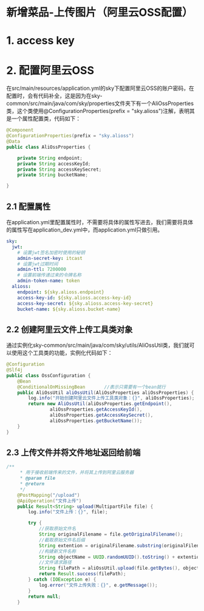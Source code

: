 # 新增菜品-上传图片（阿里云OSS配置）

# 1. access key

# 2. 配置阿里云OSS

在src/main/resources/application.yml的sky下配置阿里云OSS的账户密码，在配置时，会有代码补全，这是因为在sky-common/src/main/java/com/sky/properties文件夹下有一个AliOssProperties类，这个类使用@ConfigurationProperties(prefix = "sky.alioss")注解，表明其是一个属性配置类，代码如下：

```java
@Component
@ConfigurationProperties(prefix = "sky.alioss")
@Data
public class AliOssProperties {

    private String endpoint;
    private String accessKeyId;
    private String accessKeySecret;
    private String bucketName;

}
```

## 2.1 配置属性

在application.yml里配置属性时，不需要将具体的属性写进去，我们需要将具体的属性写在application\_dev.yml中，而application.yml只做引用。

```yaml
sky:
  jwt:
    # 设置jwt签名加密时使用的秘钥
    admin-secret-key: itcast
    # 设置jwt过期时间
    admin-ttl: 7200000
    # 设置前端传递过来的令牌名称
    admin-token-name: token
  alioss:
    endpoint: ${sky.alioss.endpoint}
    access-key-id: ${sky.alioss.access-key-id}
    access-key-secret: ${sky.alioss.access-key-secret}
    bucket-name: ${sky.alioss.bucket-name}
```

## 2.2 创建阿里云文件上传工具类对象

通过实例化sky-common/src/main/java/com/sky/utils/AliOssUtil类，我们就可以使用这个工具类的功能，实例化代码如下：

```java
@Configuration
@Slf4j
public class OssConfiguration {
    @Bean
    @ConditionalOnMissingBean       //表示只需要有一个bean就行
    public AliOssUtil aliOssUtil(AliOssProperties aliOssProperties) {
        log.info("开始创建阿里云文件上传工具类对象：{}", aliOssProperties);
        return new AliOssUtil(aliOssProperties.getEndpoint(),
                aliOssProperties.getAccessKeyId(),
                aliOssProperties.getAccessKeySecret(),
                aliOssProperties.getBucketName());
    }
}
```

## 2.3 上传文件并将文件地址返回给前端

```java
/**
     * 用于接收前端传来的文件，并将其上传到阿里云服务器
     * @param file
     * @return
     */
    @PostMapping("/upload")
    @ApiOperation("文件上传")
    public Result<String> upload(MultipartFile file) {
        log.info("文件上传：{}", file);

        try {
            //获取原始文件名
            String originalFilename = file.getOriginalFilename();
            //截取原始文件名后缀
            String extention = originalFilename.substring(originalFilename.lastIndexOf("."));
            //构建新文件名称
            String objectName = UUID.randomUUID().toString() + extention;
            //文件请求路径
            String filePath = aliOssUtil.upload(file.getBytes(), objectName);
            return Result.success(filePath);
        } catch (IOException e) {
            log.error("文件上传失败：{}", e.getMessage());
        }
        return null;
    }
```
